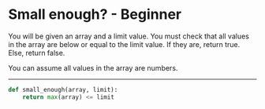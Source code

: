 # Small enough? - Beginner

You will be given an array and a limit value. You must check that all values in the array are below or equal to the limit value. If they are, return true. Else, return false.

You can assume all values in the array are numbers.

---

```py
def small_enough(array, limit):
    return max(array) <= limit
```
